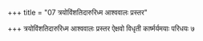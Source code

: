 +++
title = "07 त्रयोविंशतिदारुरिध्म आश्ववालः प्रस्तर"

+++
त्रयोविंशतिदारुरिध्म आश्ववालः प्रस्तर ऐक्षवो विधृती कार्ष्मर्यमयाः परिधयः ७